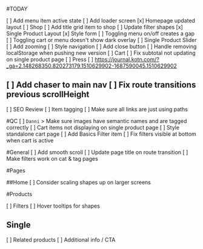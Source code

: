 #TODAY

[ ] Add menu item active state
[ ] Add loader screen
[x] Homepage updated layout
[ ] Shop
  [ ] Add title grid item to shop
  [ ] Update filter shapes
[x] Single Product Layout
  [x] Style form
  [ ] Toggling menu on/off creates a gap
  [ ] Toggling cart or menu doesn't show dark overlay
  [ ] Single Product Slider
    [ ] Add zooming
    [ ] Style navigation
  [ ] Add close button
[ ] Handle removing localStorage when pushing new version
[ ] Cart
  [ ] Fix subtotal not updating on single product page
[ ] Press
  [ ] https://journal.kotn.com/?_ga=2.148268350.820273179.1510629902-1687590045.1510629902

[ ] Add chaser to main nav
[ ] Fix route transitions previous scrollHeight
------

[ ] SEO Review
[ ] Item tagging
[ ] Make sure all links are just using paths

#QC
[ ] `Danni` > Make sure images have semantic names and are tagged correctly
[ ] Cart items not displaying on single product page
[ ] Style standalone cart page
[ ] Add Basics Filter item
[ ] Fix filters visible at bottom when cart is active

#General
[ ] Add smooth scroll
[ ] Update page title on route transition
[ ] Make filters work on cat & tag pages

#Pages

##Home
[ ] Consider scaling shapes up on larger screens

#Products

[ ] Filters
  [ ] Hover tooltips for shapes

## Single
[ ] Related products
[ ] Additional info / CTA
